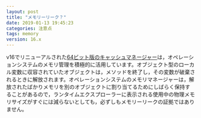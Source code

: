 ```yaml
---
layout: post
title: "メモリーリーク？"
date: 2019-01-13 19:45:23
categories: 注意点 
tags: memory
version: 16.x
---
```


v16でリニューアルされた[64ビット版のキャッシュマネージャー](https://doc.4d.com/4Dv16/4D/16.4/Cache-Management.201-3977946.ja.html)は，オペレーションシステムのメモリ管理を積極的に活用しています。オブジェクト型のローカル変数に収容されていたオブジェクトは，メソッドを終了し，その変数が破棄されるときに解放されます。オペレーションシステムのメモリマネージャーは，解放されたばかりメモリを別のオブジェクトに割り当てるためにしばらく保持することがあるので，ランタイムエクスプローラーに表示される使用中の物理メモリサイズがすぐには減らないとしても，必ずしもメモリーリークの証拠ではありません。

